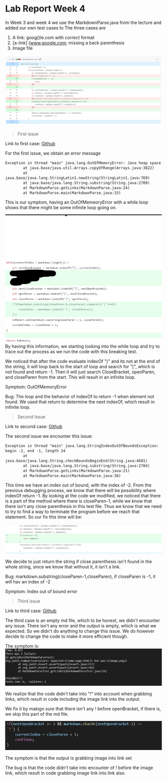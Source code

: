 # Lab Report Week 4
In Week 3 and week 4 we use the MarkdownParse.java from the lecture and added our own test cases to The three cases are
1. A link: goog()le.com with correct format
2. [a-link] (www.google.com; missing a back parenthesis
3. Image file

![Img](week4_changes.jpg)


> First issue

Link to first case: [Github](https://github.com/mlin1026/markdown-parse/blob/main/breaking-test.md)

For the first issue, we obtain an error message

```
Exception in thread "main" java.lang.OutOfMemoryError: Java heap space
        at java.base/java.util.Arrays.copyOfRange(Arrays.java:3822)
        at java.base/java.lang.StringLatin1.newString(StringLatin1.java:769)
        at java.base/java.lang.String.substring(String.java:2709)
        at MarkdownParse.getLinks(MarkdownParse.java:24)
        at MarkdownParse.main(MarkdownParse.java:33)
```
This is our symptom, having an OutOfMemeoryError with a while loop shows that there might be some infinite loop going on.

![Test](week_4_change_1.jpg)
By having this information, we starting looking into the while loop and try to trace out the process as we run the code with this breaking test.

We noticed that after the code evaluate indexOf ")" and its not at the end of the string, it will loop back to the start of loop and search for "[", which is not found and return -1. Then it will just search CloseBracket, openParen, and closeParen from the start. This will result in an infinite loop.

Symptom: OutOfMemoryError

Bug: The loop and the behavior of indexOf to return -1 when element not found. We used that return to determine the next indexOf, which result in infinite loop.

> Second Issue

Link to second case: [Github](https://github.com/mlin1026/markdown-parse/blob/main/breaking-test_2.md)

The second issue we encounter this issue:

```
Exception in thread "main" java.lang.StringIndexOutOfBoundsException: begin -2, end -1, length 24
        at java.base/java.lang.String.checkBoundsBeginEnd(String.java:4601)
        at java.base/java.lang.String.substring(String.java:2704)
        at MarkdownParse.getLinks(MarkdownParse.java:21)
        at MarkdownParse.main(MarkdownParse.java:36)
```

This time we have an index out of bound, with the index of -2. From the previous debugging process, we know that there will be possibility where indexOf return -1. By looking at the code we modified, we noticed that there is a part of the method where there is closeParen-1, while we know that there isn't any close parenthesis in this test file. Thus we know that we need to try to find a way to terminate the program before we reach that statement. So our fix this time will be:

![Test](week4_changes_2.jpg)

We decide to just return the string if close parenthesis isn't found in the whole string, since we know that without it, it isn't a link.

Bug: markdown.substring(closeParen-1,closeParen), if closeParen is -1, it will hav an index of -2

Symptom: Index out of bound error

> Third issue

Link to third case: [Github](https://github.com/mlin1026/markdown-parse/blob/main/breaking-test4.md)

The third case is an empty md file, which to be honest, we didn't encounter any issue. There isn't any error and the output is empty, which is what we expected. So we didn't do anything to change this issue. We do however decide to change the code to make it more efficient though.

The symptom is: 
![Test](week4_3bug.jpg)

We realize that the code didn't take into "!" into account when grabbing links, which result in code including the image link into the output.

We fix it by makign sure that there isn't any ! before openBracket, if there is, we skip this part of the md file.

![Test](week4_fix3.jpg)



The symptom is that the output is grabbing image into link set

The bug is that the code didn't take into encounter of ! before the image link, which result in code grabbing image link into link also.

